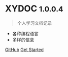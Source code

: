 <!-- _coverpage.md -->

# XYDOC <small>1.0.0.4</small>

> 个人学习文档记录

- 各种编程语言
- 多样的信息

[GitHub](https://github.com/ChnXianYi/ChnXianYi.github.io)
[Get Started](/Language/)
